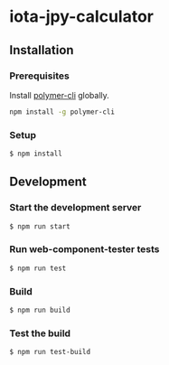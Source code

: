 # iota-jpy-calculator

## Installation

### Prerequisites

Install [polymer-cli](https://github.com/Polymer/polymer-cli) globally.

```bash
npm install -g polymer-cli
```

### Setup

```bash
$ npm install
```

## Development

### Start the development server

```bash
$ npm run start
```

### Run web-component-tester tests

```bash
$ npm run test
```

### Build

```bash
$ npm run build
```

### Test the build

```bash
$ npm run test-build
```
